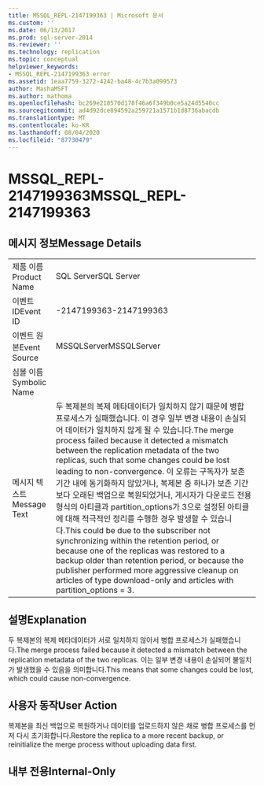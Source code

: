 ```yaml
---
title: MSSQL_REPL-2147199363 | Microsoft 문서
ms.custom: ''
ms.date: 06/13/2017
ms.prod: sql-server-2014
ms.reviewer: ''
ms.technology: replication
ms.topic: conceptual
helpviewer_keywords:
- MSSQL_REPL-2147199363 error
ms.assetid: 1eaa7759-3272-4242-ba48-4c7b3a099573
author: MashaMSFT
ms.author: mathoma
ms.openlocfilehash: bc269e210570d178f46a6f349b0ce5a24d5540cc
ms.sourcegitcommit: ad4d92dce894592a259721a1571b1d8736abacdb
ms.translationtype: MT
ms.contentlocale: ko-KR
ms.lasthandoff: 08/04/2020
ms.locfileid: "87730479"
---
```

# <a name="mssql_repl-2147199363"></a><span data-ttu-id="3c0b4-102">MSSQL_REPL-2147199363</span><span class="sxs-lookup"><span data-stu-id="3c0b4-102">MSSQL_REPL-2147199363</span></span>
    
## <a name="message-details"></a><span data-ttu-id="3c0b4-103">메시지 정보</span><span class="sxs-lookup"><span data-stu-id="3c0b4-103">Message Details</span></span>  
  
|||  
|-|-|  
|<span data-ttu-id="3c0b4-104">제품 이름</span><span class="sxs-lookup"><span data-stu-id="3c0b4-104">Product Name</span></span>|<span data-ttu-id="3c0b4-105">SQL Server</span><span class="sxs-lookup"><span data-stu-id="3c0b4-105">SQL Server</span></span>|  
|<span data-ttu-id="3c0b4-106">이벤트 ID</span><span class="sxs-lookup"><span data-stu-id="3c0b4-106">Event ID</span></span>|<span data-ttu-id="3c0b4-107">-2147199363</span><span class="sxs-lookup"><span data-stu-id="3c0b4-107">-2147199363</span></span>|  
|<span data-ttu-id="3c0b4-108">이벤트 원본</span><span class="sxs-lookup"><span data-stu-id="3c0b4-108">Event Source</span></span>|<span data-ttu-id="3c0b4-109">MSSQLServer</span><span class="sxs-lookup"><span data-stu-id="3c0b4-109">MSSQLServer</span></span>|  
|<span data-ttu-id="3c0b4-110">심볼 이름</span><span class="sxs-lookup"><span data-stu-id="3c0b4-110">Symbolic Name</span></span>||  
|<span data-ttu-id="3c0b4-111">메시지 텍스트</span><span class="sxs-lookup"><span data-stu-id="3c0b4-111">Message Text</span></span>|<span data-ttu-id="3c0b4-112">두 복제본의 복제 메타데이터가 일치하지 않기 때문에 병합 프로세스가 실패했습니다. 이 경우 일부 변경 내용이 손실되어 데이터가 일치하지 않게 될 수 있습니다.</span><span class="sxs-lookup"><span data-stu-id="3c0b4-112">The merge process failed because it detected a mismatch between the replication metadata of the two replicas, such that some changes could be lost leading to non-convergence.</span></span> <span data-ttu-id="3c0b4-113">이 오류는 구독자가 보존 기간 내에 동기화하지 않았거나, 복제본 중 하나가 보존 기간보다 오래된 백업으로 복원되었거나, 게시자가 다운로드 전용 형식의 아티클과 partition_options가 3으로 설정된 아티클에 대해 적극적인 정리를 수행한 경우 발생할 수 있습니다.</span><span class="sxs-lookup"><span data-stu-id="3c0b4-113">This could be due to the subscriber not synchronizing within the retention period, or because one of the replicas was restored to a backup older than retention period, or because the publisher performed more aggressive cleanup on articles of type download-only and articles with partition_options = 3.</span></span>|  
  
## <a name="explanation"></a><span data-ttu-id="3c0b4-114">설명</span><span class="sxs-lookup"><span data-stu-id="3c0b4-114">Explanation</span></span>  
 <span data-ttu-id="3c0b4-115">두 복제본의 복제 메타데이터가 서로 일치하지 않아서 병합 프로세스가 실패했습니다.</span><span class="sxs-lookup"><span data-stu-id="3c0b4-115">The merge process failed because it detected a mismatch between the replication metadata of the two replicas.</span></span> <span data-ttu-id="3c0b4-116">이는 일부 변경 내용이 손실되어 불일치가 발생했을 수 있음을 의미합니다.</span><span class="sxs-lookup"><span data-stu-id="3c0b4-116">This means that some changes could be lost, which could cause non-convergence.</span></span>  
  
## <a name="user-action"></a><span data-ttu-id="3c0b4-117">사용자 동작</span><span class="sxs-lookup"><span data-stu-id="3c0b4-117">User Action</span></span>  
 <span data-ttu-id="3c0b4-118">복제본을 최신 백업으로 복원하거나 데이터를 업로드하지 않은 채로 병합 프로세스를 먼저 다시 초기화합니다.</span><span class="sxs-lookup"><span data-stu-id="3c0b4-118">Restore the replica to a more recent backup, or reinitialize the merge process without uploading data first.</span></span>  
  
## <a name="internal-only"></a><span data-ttu-id="3c0b4-119">내부 전용</span><span class="sxs-lookup"><span data-stu-id="3c0b4-119">Internal-Only</span></span>  
  
